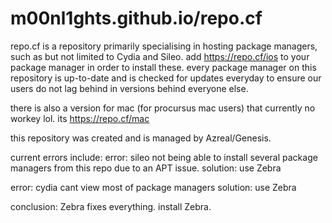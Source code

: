 # m00nl1ghts.github.io/repo.cf


repo.cf is a repository primarily specialising in hosting package managers, such as but not limited to Cydia and Sileo. 
add https://repo.cf/ios to your package manager in order to install these.
every package manager on this repository is up-to-date and is checked for updates everyday to ensure our users do not lag behind in versions behind everyone else.

there is also a version for mac (for procursus mac users) that currently no workey lol. its https://repo.cf/mac

this repository was created and is managed by Azreal/Genesis.

current errors include:
error: sileo not being able to install several package managers from this repo due to an APT issue.
solution: use Zebra

error: cydia cant view most of package managers
solution: use Zebra

conclusion: Zebra fixes everything. install Zebra.


